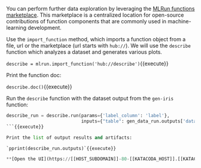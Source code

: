 You can perform further data exploration by leveraging the [MLRun functions marketplace](https://www.mlrun.org/marketplace/functions/). 
This marketplace is a centralized location for open-source contributions of function components that are commonly used 
in machine-learning development.

Use the `import_function` method, which imports a function object from a file, url or the marketplace (url starts with `hub://`).
We will use the `describe` function which analyzes a dataset and generates various plots.

`describe = mlrun.import_function('hub://describe')`{{execute}}

Print the function doc:

`describe.doc()`{{execute}}

Run the `describe` function with the dataset output from the `gen-iris` function:

```python
describe_run = describe.run(params={'label_column': 'label'},
                            inputs={"table": gen_data_run.outputs['dataset']}, local=True)
```{{execute}}

Print the list of output results and artifacts:

`pprint(describe_run.outputs)`{{execute}}

**[Open the UI](https://[[HOST_SUBDOMAIN]]-80-[[KATACODA_HOST]].[[KATACODA_DOMAIN]]/mlrun/projects/coda-[[HOST_SUBDOMAIN]]/jobs/monitor-jobs/describe-summarize) to see the various charts & artifacts**

